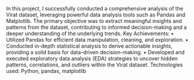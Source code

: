In this project, I successfully conducted a comprehensive analysis of the Virat dataset, leveraging powerful data analysis
tools such as Pandas and Matplotlib.
The primary objective was to extract meaningful insights and patterns from the dataset, contributing to informed
decision-making and a deeper understanding of the underlying trends.
Key Achievements:
• Utilized Pandas for efficient data manipulation, cleaning, and exploration.
• Conducted in-depth statistical analysis to derive actionable insights, providing a solid basis for data-driven
decision-making.
• Developed and executed exploratory data analysis (EDA) strategies to uncover hidden patterns, correlations, and
outliers within the Virat dataset.
Technologies used: Python, pandas, matplotlib
